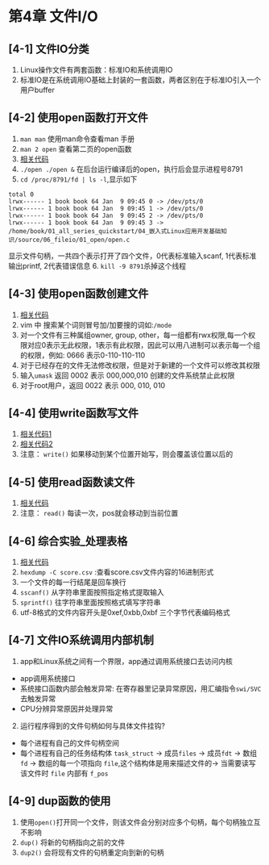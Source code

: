 # 第4章 文件I/O

## [4-1] 文件IO分类
1. Linux操作文件有两套函数：标准IO和系统调用IO
2. 标准IO是在系统调用IO基础上封装的一套函数，两者区别在于标准IO引入一个用户buffer

## [4-2] 使用open函数打开文件
1. `man man` 使用man命令查看man 手册
2. `man 2 open` 查看第二页的open函数
3. [相关代码](../../source/LinuxAppDevBasic/source/06_fileio/01_open/open.c)
4. `./open ./open &` 在后台运行编译后的open，执行后会显示进程号8791
5. `cd /proc/8791/fd | ls -l`,显示如下
```
total 0
lrwx------ 1 book book 64 Jan  9 09:45 0 -> /dev/pts/0
lrwx------ 1 book book 64 Jan  9 09:45 1 -> /dev/pts/0
lrwx------ 1 book book 64 Jan  9 09:45 2 -> /dev/pts/0
lrwx------ 1 book book 64 Jan  9 09:45 3 -> /home/book/01_all_series_quickstart/04_嵌入式Linux应用开发基础知识/source/06_fileio/01_open/open.c
```
显示文件句柄，一共四个表示打开了四个文件，0代表标准输入scanf, 1代表标准输出printf, 2代表错误信息
6. `kill -9 8791`杀掉这个线程

## [4-3] 使用open函数创建文件
1. [相关代码](../../source/LinuxAppDevBasic/source/06_fileio/02_create/create.c)
2. vim 中 搜索某个词则冒号加/加要搜的词如:`/mode`
3. 对一个文件有三种属组owner, group, other，每一组都有rwx权限,每一个权限对应0表示无此权限，1表示有此权限，因此可以用八进制可以表示每一个组的权限，例如: 0666 表示0-110-110-110
4. 对于已经存在的文件无法修改权限，但是对于新建的一个文件可以修改其权限
5. 输入`umask` 返回 0002 表示 000,000,010 创建的文件系统禁止此权限
6. 对于root用户，返回 0022 表示 000, 010, 010

## [4-4] 使用write函数写文件
1. [相关代码1](../../source/LinuxAppDevBasic/source/06_fileio/03_write/write.c)
2. [相关代码2](../../source/LinuxAppDevBasic/source/06_fileio/03_write/write_in_pos.c)
3. 注意： `write()` 如果移动到某个位置开始写，则会覆盖该位置以后的

## [4-5] 使用read函数读文件
1. [相关代码](../../source/LinuxAppDevBasic/source/06_fileio/04_read/read.c)
2. 注意： `read()` 每读一次，pos就会移动到当前位置

## [4-6] 综合实验_处理表格
1. [相关代码](../../source/LinuxAppDevBasic/source/06_fileio/05_process_excel/process_excel.c)
2. `hexdump -C score.csv` :查看score.csv文件内容的16进制形式
3. 一个文件的每一行结尾是回车换行
4. `sscanf()` 从字符串里面按照指定格式提取输入 
5. `sprintf()` 往字符串里面按照格式填写字符串
6. utf-8格式的文件内容开头是0xef,0xbb,0xbf 三个字节代表编码格式


## [4-7] 文件IO系统调用内部机制
1. app和Linux系统之间有一个界限，app通过调用系统接口去访问内核
- app调用系统接口
- 系统接口函数内部会触发异常: 在寄存器里记录异常原因，用汇编指令`swi/SVC`去触发异常
- CPU分辨异常原因并处理异常
2. 运行程序得到的文件句柄如何与具体文件挂钩? 
- 每个进程有自己的文件句柄空间
- 每个进程有自己的任务结构体 `task_struct` -> 成员`files` -> 成员`fdt` -> 数组`fd` -> 数组的每一个项指向 `file`,这个结构体是用来描述文件的-> 当需要读写该文件时 `file` 内部有 `f_pos` 

## [4-9] dup函数的使用
1. 使用`open()`打开同一个文件，则该文件会分别对应多个句柄，每个句柄独立互不影响
2. `dup()` 将新的句柄指向之前的文件
3. `dup2()` 会将现有文件的句柄重定向到新的句柄


